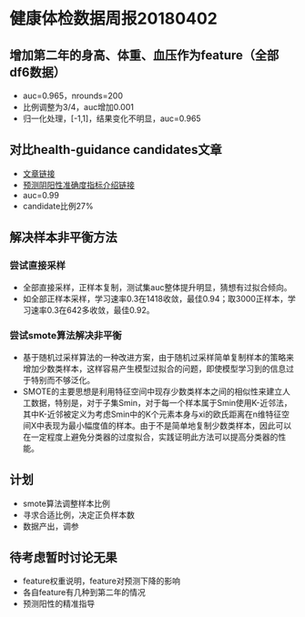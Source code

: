 ﻿# 健康体检数据周报20180402

## 增加第二年的身高、体重、血压作为feature（全部df6数据）
* auc=0.965，nrounds=200
* 比例调整为3/4，auc增加0.001
* 归一化处理，[-1,1]，结果变化不明显，auc=0.965

## 对比health-guidance candidates文章
* [文章链接](https://www.sciencedirect.com/science/article/pii/S1386505617302010)
* [预测阴阳性准确度指标介绍链接](https://en.wikipedia.org/wiki/Confusion_matrix)
* auc=0.99
* candidate比例27%

## 解决样本非平衡方法
### 尝试直接采样
* 全部直接采样，正样本复制，测试集auc整体提升明显，猜想有过拟合倾向。
* 如全部正样本采样，学习速率0.3在1418收敛，最佳0.94；取3000正样本，学习速率0.3在642多收敛，最佳0.92。

### 尝试smote算法解决非平衡
* 基于随机过采样算法的一种改进方案，由于随机过采样简单复制样本的策略来增加少数类样本，这样容易产生模型过拟合的问题，即使模型学习到的信息过于特别而不够泛化。
* SMOTE的主要思想是利用特征空间中现存少数类样本之间的相似性来建立人工数据，特别是，对于子集Smin，对于每一个样本属于Smin使用K-近邻法，其中K-近邻被定义为考虑Smin中的K个元素本身与xi的欧氏距离在n维特征空间X中表现为最小幅度值的样本。由于不是简单地复制少数类样本，因此可以在一定程度上避免分类器的过度拟合，实践证明此方法可以提高分类器的性能。

## 计划
* smote算法调整样本比例
* 寻求合适比例，决定正负样本数
* 数据产出，调参

## 待考虑暂时讨论无果
* feature权重说明，feature对预测下降的影响
* 各自feature有几种到第二年的情况
* 预测阳性的精准指导

